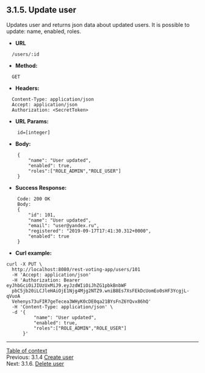 **3.1.5. Update user**
----
Updates user and returns json data about updated users. 
It is possible to update: name, enabled, roles. 
* **URL** 
```
  /users/:id
```
* **Method:**
```
  GET
```
 
* **Headers:**
```
  Content-Type: application/json
  Accept: application/json
  Authorization: <SecretToken>
```
* **URL Params:**
```
    id=[integer]
```
* **Body:**
```
    {
        "name": "User updated",
        "enabled": true,
        "roles":["ROLE_ADMIN","ROLE_USER"]
    }
```
* **Success Response:**
```
    Code: 200 OK
    Body:
    {
        "id": 101,
        "name": "User updated",
        "email": "user@yandex.ru",
        "registered": "2019-09-17T17:41:30.312+0000",
        "enabled": true
    }
``` 
* **Curl example:**
```
curl -X PUT \
  http://localhost:8080/rest-voting-app/users/101
  -H 'Accept: application/json'
  -H 'Authorization: Bearer eyJhbGciOiJIUzUxMiJ9.eyJzdWIiOiJhZG1pbkBnbWF
  pbC5jb20iLCJleHAiOjE1Njg4Mjg2NTZ9.wniB8Es7XsFEkDcUomEo0sHF3YcgjL-qVuoA
  Vehenys73uFIR7geTecea3WHyK0cDE0qa21BYsFnZ6YQvx86hQ'
  -H 'Content-Type: application/json' \
  -d '{
          "name": "User updated",
          "enabled": true,
          "roles":["ROLE_ADMIN","ROLE_USER"]
      }'
```
----
[Table of context](api.md) \
Previous: 3.1.4 [Create user](3_1_4.md) \
Next: 3.1.6. [Delete user](3_1_6.md)